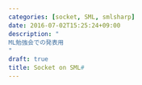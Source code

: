 ```yaml
---
categories: [socket, SML, smlsharp]
date: 2016-07-02T15:25:24+09:00
description: "
ML勉強会での発表用
"
draft: true
title: Socket on SML#
---
```


<section data-markdown
    data-separator="\n\n"
    data-vertical="\n\n"
    data-notes="^Note:">
<script type="text/template">
# Socket on SML&#x23;
----------------------
[ML勉強会](http://connpass.com/event/32752/) 2016-07-09

<!-- .slide: class="center" -->

# About Me
---------
![κeenのアイコン](/images/icon.png) <!-- .element: style="position:absolute;right:0;z-index:-1" -->

 + κeen
 + [@blackenedgold](https://twitter.com/blackenedgold)
 + Github: [KeenS](https://github.com/KeenS)
 + サイバーエージェントのエンジニア
 + Lisp, ML, Rust, Shell Scriptあたりを書きます


# HTTP on SML&#x23;?
-------------

* SML#にJSONサポートが入った
  + REST API簡単に叩けるのでは？
* SML#にFully Concurrent GCが入った
  + HTTPサーバ書くとレイテンシ抑えられて嬉しいのでは？
  * スレッドも使えるしスループットも高い筈
* SML#でHTTPの機運
* しかしHTTPサポートはないので自前実装するしかない


# Socket on SML&#x23;?
------------------

* HTTPサポートに必要
* Basisにはある (Optional)
  + SML#のBasisはサポートしてない
* FFIあるしユーザランドで実装するか
* [KeenS/SmlSharpSocketSupport](https://github.com/KeenS/SmlSharpSocketSupport)


# TCP/IP、ソケットなど
---------------------------

* ソケットアドレス - 自分、相手の居場所。これがないと通信出来ない
  + 複数のアドレスファミリ(AF)がある
  + IP v4, IP v6, UNIXドメインなど。
* ソケット - 通信の仕組み。プログラムからはfdとして見える。
  + AFやtype(stream/diagram)の属性を持つ
* INet - インターネットドメインソケット
  + TCPとUDP
  + IP v4/v6アドレスで通信


# 主要なstructure
-----------------

* Socket
* NetHostDB
* INetSock
* (UnixSock)


# [NetHostDB](http://sml-family.org/Basis/net-host-db.html#SIG:NET_HOST_DB)
-----------

* ドメイン名からIPアドレスを調べたり逆をやったり
* Cの古い(現在では非推奨な)APIに合わせた設計
  + IPがv4/v6が混じることを考慮してない
  + 非推奨どころか脆弱性もあったり CF [glibc の脆弱性 CVE-2015-0235（通称：GHOST）についてまとめてみた - piyolog](http://d.hatena.ne.jp/Kango/20150128/1422409960)
* 新しいAPIで実装するのが面倒


# [Socket](http://sml-family.org/Basis/socket.html#SIG:SOCKET.accept:VAL:SPEC)
---------

* まあまあでかいけどsend/receive関数の変種が一杯あるだけ
* ドメインに依らないソケット操作
* typeには依る
  + stream socketとdgramソケットで送受信関数が別


# Socket.AF
------------

* ソケットのアドレスファミリ関連
* 仕様では具体的なファミリを定義しない


# Socket.SOCK
-------------

* ソケットにも種類がある
  + stream/diagram
* さらにstreamにはactive/passiveがある
* それらの型。


# [INetSock](http://sml-family.org/Basis/inet-sock.html#INetSock:STR:SPEC)
--------------

* IP - TCP/UDPのソケットを作る/操作するやつ。
* ここの関数はインターネットドメインソケットしか受け付けない


# Socketについて整理
----------------

* sockにはtypeとafの属性がある
* afは色々ある
* typeはstreamとdgramがある
* streamにはさらにactiveとpassiveがある
* 特定のaf, 特定のtypeしか受け付けない関数がある


# Socketについて整理
----------------

```
   (AF_UN)
        v
     [unix sock]...
         |                       (Active)
[socket]-+           [TCP(stream)]-+
         |             |         (Passive)
     [inet/inet6 sock]-+
        ^              |
   (AF_INET/INET6)   [UDP(dgram)]
```


<span style="font-size:500%;">幽霊型</sapn>

<!-- .slide: class="center" -->


# Socketの幽霊型
---------------

```sml
type ('af,'sock_type) sock
type 'af sock_addr
type dgram
type 'mode stream
type passive
type active
```

# サーバのSocket操作(stream)
---------------------------

* INetSock(UnixSock)でソケットを作る(af, sock typeの選択, プロセス側の準備)
* bindでソケットをsock_addrにバインドする(アドレスの割り当て)
* listenでソケットの特定のポートを開ける(TCPの開始)
  + passive streamしか受け付けない
* acceptでクライアントからの入力を受け付ける(接続)
  + passive streamしか受け付けない
  + passive streamがactive streamになる
  + 一度acceptしたsockはlisten/accept出来ない

# データの送受信
---------------

* `send` / `recv`
* それぞれArraySlice/VectorSliceの制御フラグ有り/無しがある
  + 実装がまあまあ面倒


# SML# でのバインディング
------------------------

* sock - fd = int
* sock_addr - AFによってサイズが違う。ヤバい。
 + 任意のsock_addrを格納出来るsockaddr_storageを使う
 + Solarisだとsockaddr_unを格納出来ないらしい（任意のaddrを格納出来るとは）
   - SML#はSolarisでは動かないので問題ない。
* AF_* とか - Cではただのint。SML#は関数しかインポート出来ない。
 + C側で定数関数でラップしてSML#で呼び出した値を束縛
* その他 - straitforward


# 非同期IO

<!-- .slide: class="center" -->


# 非同期IO
----------

* HTTPサーバは複数のクライアントとのコネクションを持つ
* それらのコネクションを要領良く扱わないといけない
* 相手の処理速度や通信速度によって即座にデータを読み書き出来ない時がある
  + 勿論クライアント毎に状況が異なる
* 読み書き出来ない時にやったらブロック(CPU時間の無駄遣い)する
* 「読み書き出来るならする」/「読み書き出来るクライアントを選ぶ」APIが必要


# 非同期API
----------

* select - 複数のクライアントを登録して、読み書き出来るやつを選ぶ
* \*NB - 読み書き出来るならやって、出来ないならブロックせずにリターンする
* poll - selectと同じような（ちょっと速い）API。SocketではなくIOにある。
  + pollがあるのに何故Socketにselectがあるの…。



# 非同期APIのFFI
----------------

* select - Cに対応する関数が。構造体の変換でメモリアロケーションが起きて遅い
* \*NB - O_NONBLOCKを付けたsend/recv。
* poll - SML#にある


# 非同期HTTPサーバ概略
---------------------

```sml
bind(sock, addr);
listen(sock, port);
create_thread(n, fn i => let
  val clientList = makeClientList()
  fun loop () = let
    val clientList =
      Option.map (acceptNB(sock))
      (fn client => addReadClient clientList client)
      handle SysErr => ...
    val {rds, wds, exs} = select (makeSelectList clientList)
  in
    recvAndParseHTTPThenCallHandler clientList rds;
    sendResponse clientList wds;
    loop ()
  end
end)
```


# Cバインディングの憂鬱

<!-- .slide: class="center" -->

# importとメモリ割り当て
-----------------------

* SML#にはポインタかワードサイズ以下の値しか渡せない
  + stringとかはポインタからインポートする関数がある
  + インポートしたものはSML#のヒープに **コピーされる**
* cでポインタを返すにはmallocが必要
* **すぐコピーされてfreeされるもののためにmalloc??**
* SML#からコールバックを渡してCのスタックの変数をインポート
* CF https://github.com/KeenS/SmlSharpSocketSupport/blob/master/lib/net_host_db.c#L74


# メモリ管理
------------

* SML#にインポート出来る型は限られている
  + array, string
* 他の型はポインタのまま扱う。
* ポインタはGCされない
* `sockaddr` は仕様的にファイナライザを持っていない
  + 現状 **メモリリークする**
* SML#側でどうにかしてもらわないとダメ？
  + パンドラの壷(sml_alloc)使う？


# 型隠蔽
-------

* sockは本来はioDescに変換出来ないといけない
 + SML#でioDescはsockと同じくint
* しかし型隠蔽のせいでintをioDescに変換出来ない
* 手詰まり


# まとめ
--------

* socketとかその辺を解説したよ
* SML#向けにSocket関連Basisのバインディング作ってるよ
* BasisのAPI使うと非同期HTTPサーバ作れるよ
* SML#のFFIはやっぱりつらいよ

</script>
</section>
